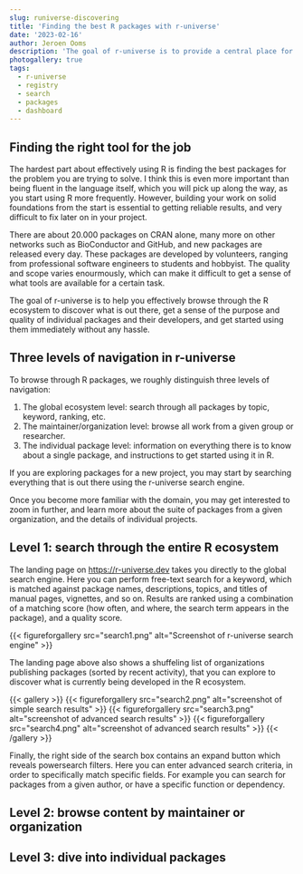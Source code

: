 ```yaml
---
slug: runiverse-discovering
title: 'Finding the best R packages with r-universe'
date: '2023-02-16'
author: Jeroen Ooms
description: 'The goal of r-universe is to provide a central place for browsing through the R ecosystem to discover what is out there, get a sense of the purpose and quality of individual packages, and help you get started in seconds.'
photogallery: true
tags:
  - r-universe
  - registry
  - search
  - packages
  - dashboard
---
```


## Finding the right tool for the job

The hardest part about effectively using R is finding the best packages for the problem you are trying to solve. I think this is even more important than being fluent in the language itself, which you will pick up along the way, as you start using R more frequently. However, building your work on solid foundations from the start is essential to getting reliable results, and very difficult to fix later on in your project.

There are about 20.000 packages on CRAN alone, many more on other networks such as BioConductor and GitHub, and new packages are released every day. These packages are developed by volunteers, ranging from professional software engineers to students and hobbyist. The quality and scope varies enourmously, which can make it difficult to get a sense of what tools are available for a certain task.

The goal of r-universe is to help you effectively browse through the R ecosystem to discover what is out there, get a sense of the purpose and quality of individual packages and their developers, and get started using them immediately without any hassle.

## Three levels of navigation in r-universe

To browse through R packages, we roughly distinguish three levels of navigation:

 1. The global ecosystem level: search through all packages by topic, keyword, ranking, etc.
 2. The maintainer/organization level: browse all work from a given group or researcher.
 3. The individual package level: information on everything there is to know about a single package, and instructions to get started using it in R.

If you are exploring packages for a new project, you may start by searching everything that is out there using the r-universe search engine.

Once you become more familiar with the domain, you may get interested to zoom in further, and learn more about the suite of packages from a given organization, and the details of individual projects.


## Level 1: search through the entire R ecosystem

The landing page on https://r-universe.dev takes you directly to the global search engine. Here you can perform free-text search for a keyword, which is matched against package names, descriptions, topics, and titles of manual pages, vignettes, and so on. Results are ranked using a combination of a matching score (how often, and where, the search term appears in the package), and a quality score.

{{< figureforgallery src="search1.png" alt="Screenshot of r-universe search engine" >}}

The landing page above also shows a shuffeling list of organizations publishing packages (sorted by recent activity), that you can explore to discover what is currently being developed in the R ecosystem.

{{< gallery >}}
{{< figureforgallery src="search2.png" alt="screenshot of simple search results" >}}
{{< figureforgallery src="search3.png" alt="screenshot of advanced search results" >}}
{{< figureforgallery src="search4.png" alt="screenshot of advanced search results" >}}
{{< /gallery >}}

Finally, the right side of the search box contains an expand button which reveals powersearch filters. Here you can enter advanced search criteria, in order to specifically match specific fields. For example you can search for packages from a given author, or have a specific function or dependency.



## Level 2: browse content by maintainer or organization


## Level 3: dive into individual packages

